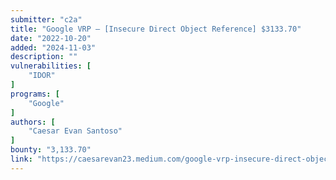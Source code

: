 ```yaml
---
submitter: "c2a"
title: "Google VRP — [Insecure Direct Object Reference] $3133.70"
date: "2022-10-20"
added: "2024-11-03"
description: ""
vulnerabilities: [
    "IDOR"
]
programs: [
    "Google"
]
authors: [
    "Caesar Evan Santoso"
]
bounty: "3,133.70"
link: "https://caesarevan23.medium.com/google-vrp-insecure-direct-object-reference-3133-70-a0e37023a4c7"
---
```




